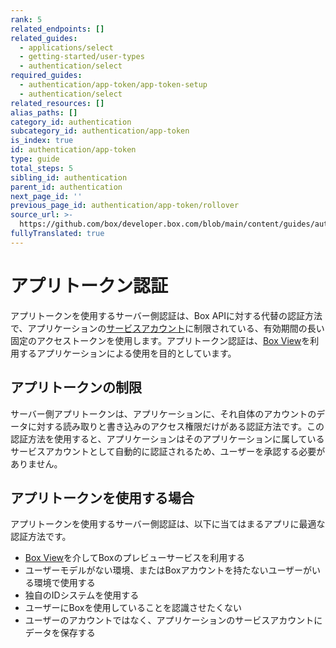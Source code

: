 ```yaml
---
rank: 5
related_endpoints: []
related_guides:
  - applications/select
  - getting-started/user-types
  - authentication/select
required_guides:
  - authentication/app-token/app-token-setup
  - authentication/select
related_resources: []
alias_paths: []
category_id: authentication
subcategory_id: authentication/app-token
is_index: true
id: authentication/app-token
type: guide
total_steps: 5
sibling_id: authentication
parent_id: authentication
next_page_id: ''
previous_page_id: authentication/app-token/rollover
source_url: >-
  https://github.com/box/developer.box.com/blob/main/content/guides/authentication/app-token/index.md
fullyTranslated: true
---
```

# アプリトークン認証

アプリトークンを使用するサーバー側認証は、Box APIに対する代替の認証方法で、アプリケーションの[サービスアカウント][sa]に制限されている、有効期間の長い固定のアクセストークンを使用します。アプリトークン認証は、[Box View][box-view]を利用するアプリケーションによる使用を目的としています。

## アプリトークンの制限

サーバー側アプリトークンは、アプリケーションに、それ自体のアカウントのデータに対する読み取りと書き込みのアクセス権限だけがある認証方法です。この認証方法を使用すると、アプリケーションはそのアプリケーションに属しているサービスアカウントとして自動的に認証されるため、ユーザーを承認する必要がありません。

## アプリトークンを使用する場合

アプリトークンを使用するサーバー側認証は、以下に当てはまるアプリに最適な認証方法です。

* [Box View][box-view]を介してBoxのプレビューサービスを利用する
* ユーザーモデルがない環境、またはBoxアカウントを持たないユーザーがいる環境で使用する
* 独自のIDシステムを使用する
* ユーザーにBoxを使用していることを認識させたくない
* ユーザーのアカウントではなく、アプリケーションのサービスアカウントにデータを保存する

[sa]: g://getting-started/user-types/service-account

[box-view]: g://embed/box-view
